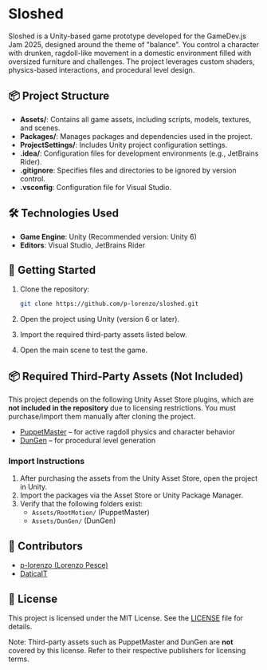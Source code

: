 # Sloshed

Sloshed is a Unity-based game prototype developed for the GameDev.js Jam 2025, designed around the theme of "balance". You control a character with drunken, ragdoll-like movement in a domestic environment filled with oversized furniture and challenges. The project leverages custom shaders, physics-based interactions, and procedural level design.

## 📦 Project Structure

- **Assets/**: Contains all game assets, including scripts, models, textures, and scenes.
- **Packages/**: Manages packages and dependencies used in the project.
- **ProjectSettings/**: Includes Unity project configuration settings.
- **.idea/**: Configuration files for development environments (e.g., JetBrains Rider).
- **.gitignore**: Specifies files and directories to be ignored by version control.
- **.vsconfig**: Configuration file for Visual Studio.

## 🛠️ Technologies Used

- **Game Engine**: Unity (Recommended version: Unity 6)
- **Editors**: Visual Studio, JetBrains Rider

## 🚀 Getting Started

1. Clone the repository:

   ```bash
   git clone https://github.com/p-lorenzo/sloshed.git
   ```

2. Open the project using Unity (version 6 or later).

3. Import the required third-party assets listed below.

4. Open the main scene to test the game.

## 📦 Required Third-Party Assets (Not Included)

This project depends on the following Unity Asset Store plugins, which are **not included in the repository** due to licensing restrictions. You must purchase/import them manually after cloning the project.

- [PuppetMaster](https://assetstore.unity.com/packages/tools/physics/puppetmaster-48977) – for active ragdoll physics and character behavior
- [DunGen](https://assetstore.unity.com/packages/tools/level-design/dungen-15682) – for procedural level generation

### Import Instructions

1. After purchasing the assets from the Unity Asset Store, open the project in Unity.
2. Import the packages via the Asset Store or Unity Package Manager.
3. Verify that the following folders exist:
   - `Assets/RootMotion/` (PuppetMaster)
   - `Assets/DunGen/` (DunGen)

## 🤝 Contributors

- [p-lorenzo (Lorenzo Pesce)](https://github.com/p-lorenzo)
- [DaticaIT](https://github.com/DaticaIT)

## 📄 License

This project is licensed under the MIT License. See the [LICENSE](LICENSE) file for details.

Note: Third-party assets such as PuppetMaster and DunGen are **not** covered by this license. Refer to their respective publishers for licensing terms.
